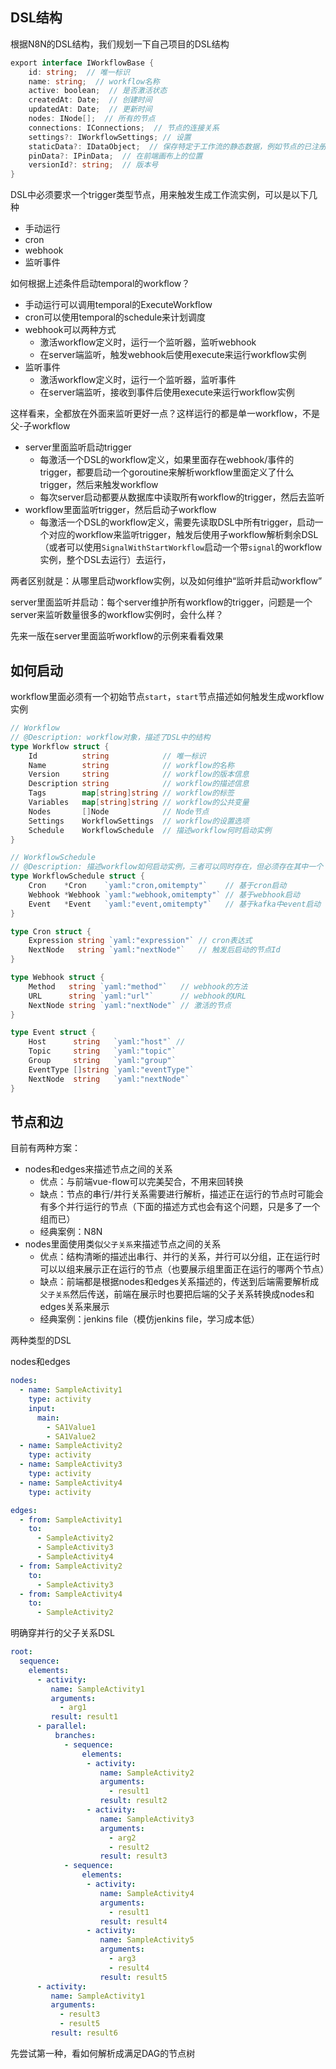 ## DSL结构

根据N8N的DSL结构，我们规划一下自己项目的DSL结构



```go
export interface IWorkflowBase {
	id: string;  // 唯一标识
	name: string;  // workflow名称
	active: boolean;  // 是否激活状态
	createdAt: Date;  // 创建时间
	updatedAt: Date;  // 更新时间
	nodes: INode[];  // 所有的节点
	connections: IConnections;  // 节点的连接关系
	settings?: IWorkflowSettings; // 设置
	staticData?: IDataObject;  // 保存特定于工作流的静态数据，例如节点的已注册webhook的id
	pinData?: IPinData;  // 在前端画布上的位置
	versionId?: string;  // 版本号
}
```



DSL中必须要求一个trigger类型节点，用来触发生成工作流实例，可以是以下几种

- 手动运行
- cron
- webhook
- 监听事件

如何根据上述条件启动temporal的workflow？

- 手动运行可以调用temporal的ExecuteWorkflow
- cron可以使用temporal的schedule来计划调度
- webhook可以两种方式
  - 激活workflow定义时，运行一个监听器，监听webhook
  - 在server端监听，触发webhook后使用execute来运行workflow实例
- 监听事件
  - 激活workflow定义时，运行一个监听器，监听事件
  - 在server端监听，接收到事件后使用execute来运行workflow实例

这样看来，全都放在外面来监听更好一点？这样运行的都是单一workflow，不是父-子workflow

- server里面监听启动trigger
  - 每激活一个DSL的workflow定义，如果里面存在webhook/事件的trigger，都要启动一个goroutine来解析workflow里面定义了什么trigger，然后来触发workflow
  - 每次server启动都要从数据库中读取所有workflow的trigger，然后去监听
- workflow里面监听trigger，然后启动子workflow
  - 每激活一个DSL的workflow定义，需要先读取DSL中所有trigger，启动一个对应的workflow来监听trigger，触发后使用子workflow解析剩余DSL（或者可以使用`SignalWithStartWorkflow`启动一个带`signal`的workflow实例，整个DSL去运行）去运行，

两者区别就是：从哪里启动workflow实例，以及如何维护“监听并启动workflow”

server里面监听并启动：每个server维护所有workflow的trigger，问题是一个server来监听数量很多的workflow实例时，会什么样？





先来一版在server里面监听workflow的示例来看看效果

## 如何启动

workflow里面必须有一个初始节点`start`，`start`节点描述如何触发生成workflow实例

```go
// Workflow
// @Description: workflow对象，描述了DSL中的结构
type Workflow struct {
	Id          string            // 唯一标识
	Name        string            // workflow的名称
	Version     string            // workflow的版本信息
	Description string            // workflow的描述信息
	Tags        map[string]string // workflow的标签
	Variables   map[string]string // workflow的公共变量
	Nodes       []Node            // Node节点
	Settings    WorkflowSettings  // workflow的设置选项
	Schedule    WorkflowSchedule  // 描述workflow何时启动实例
}

// WorkflowSchedule
// @Description: 描述workflow如何启动实例，三者可以同时存在，但必须存在其中一个
type WorkflowSchedule struct {
	Cron    *Cron    `yaml:"cron,omitempty"`    // 基于cron启动
	Webhook *Webhook `yaml:"webhook,omitempty"` // 基于webhook启动
	Event   *Event   `yaml:"event,omitempty"`   // 基于kafka中event启动
}

type Cron struct {
	Expression string `yaml:"expression"` // cron表达式
	NextNode   string `yaml:"nextNode"`   // 触发后启动的节点Id
}

type Webhook struct {
	Method   string `yaml:"method"`   // webhook的方法
	URL      string `yaml:"url"`      // webhook的URL
	NextNode string `yaml:"nextNode"` // 激活的节点
}

type Event struct {
	Host      string   `yaml:"host"` //
	Topic     string   `yaml:"topic"`
	Group     string   `yaml:"group"`
	EventType []string `yaml:"eventType"`
	NextNode  string   `yaml:"nextNode"`
}

```



## 节点和边

目前有两种方案：

- nodes和edges来描述节点之间的关系
  - 优点：与前端vue-flow可以完美契合，不用来回转换
  - 缺点：节点的串行/并行关系需要进行解析，描述正在运行的节点时可能会有多个并行运行的节点（下面的描述方式也会有这个问题，只是多了一个组而已）
  - 经典案例：N8N
- nodes里面使用类似`父子关系`来描述节点之间的关系
  - 优点：结构清晰的描述出串行、并行的关系，并行可以分组，正在运行时可以以组来展示正在运行的节点（也要展示组里面正在运行的哪两个节点）
  - 缺点：前端都是根据nodes和edges关系描述的，传送到后端需要解析成`父子关系`然后传送，前端在展示时也要把后端的父子关系转换成nodes和edges关系来展示
  - 经典案例：jenkins file（模仿jenkins file，学习成本低）

两种类型的DSL

nodes和edges

```yaml
nodes:
  - name: SampleActivity1
    type: activity
    input:
      main:
        - SA1Value1
        - SA1Value2
  - name: SampleActivity2
    type: activity
  - name: SampleActivity3
    type: activity
  - name: SampleActivity4
    type: activity

edges:
  - from: SampleActivity1
    to:
      - SampleActivity2
      - SampleActivity3
      - SampleActivity4
  - from: SampleActivity2
    to:
      - SampleActivity3
  - from: SampleActivity4
    to:
      - SampleActivity2

```

明确穿并行的父子关系DSL

```yaml
root:
  sequence:
    elements:
      - activity:
         name: SampleActivity1
         arguments:
           - arg1
         result: result1
      - parallel:
          branches:
            - sequence:
                elements:
                 - activity:
                    name: SampleActivity2
                    arguments:
                      - result1
                    result: result2
                 - activity:
                    name: SampleActivity3
                    arguments:
                      - arg2
                      - result2
                    result: result3
            - sequence:
                elements:
                 - activity:
                    name: SampleActivity4
                    arguments:
                      - result1
                    result: result4
                 - activity:
                    name: SampleActivity5
                    arguments:
                      - arg3
                      - result4
                    result: result5
      - activity:
         name: SampleActivity1
         arguments:
           - result3
           - result5
         result: result6

```

先尝试第一种，看如何解析成满足DAG的节点树







